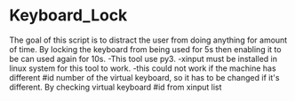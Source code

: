 # Keyboard_Lock
The goal of this script is to distract the user from doing anything for amount of time. 
By locking the keyboard from being used for 5s then enabling it to be can used again for 10s.
-This tool use py3.
-xinput must be installed in linux system for this tool to work.
-this could not work if the machine has different #id number of the virtual keyboard, so it has to be changed if it's different. By checking virtual keyboard #id from xinput list
